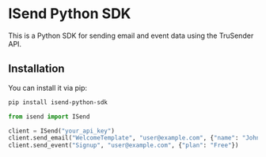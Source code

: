 
# ISend Python SDK

This is a Python SDK for sending email and event data using the TruSender API.

## Installation

You can install it via pip:

```bash
pip install isend-python-sdk
```

```python
from isend import ISend

client = ISend("your_api_key")
client.send_email("WelcomeTemplate", "user@example.com", {"name": "John"})
client.send_event("Signup", "user@example.com", {"plan": "Free"})
```

<!-- Security scan triggered at 2025-09-02 04:51:24 -->

<!-- Security scan triggered at 2025-09-09 05:42:41 -->